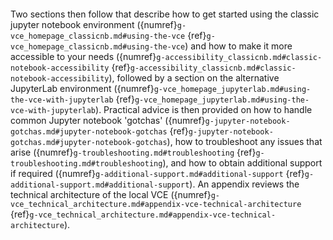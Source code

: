 ```{include} ./g-introduction-core.md
```

Two sections then follow that describe how to get started using the classic jupyter notebook environment ({numref}`g-vce_homepage_classicnb.md#using-the-vce` {ref}`g-vce_homepage_classicnb.md#using-the-vce`) and how to make it more accessible to your needs ({numref}`g-accessibility_classicnb.md#classic-notebook-accessibility` {ref}`g-accessibility_classicnb.md#classic-notebook-accessibility`), followed by a section on the alternative JupyterLab environment ({numref}`g-vce_homepage_jupyterlab.md#using-the-vce-with-jupyterlab` {ref}`g-vce_homepage_jupyterlab.md#using-the-vce-with-jupyterlab`). Practical advice is then provided on how to handle common Jupyter notebook 'gotchas' ({numref}`g-jupyter-notebook-gotchas.md#jupyter-notebook-gotchas` {ref}`g-jupyter-notebook-gotchas.md#jupyter-notebook-gotchas`), how to troubleshoot any issues that arise ({numref}`g-troubleshooting.md#troubleshooting` {ref}`g-troubleshooting.md#troubleshooting`), and how to obtain additional support if required ({numref}`g-additional-support.md#additional-support` {ref}`g-additional-support.md#additional-support`). An appendix reviews the technical architecture of the local VCE ({numref}`g-vce_technical_architecture.md#appendix-vce-technical-architecture` {ref}`g-vce_technical_architecture.md#appendix-vce-technical-architecture`).

